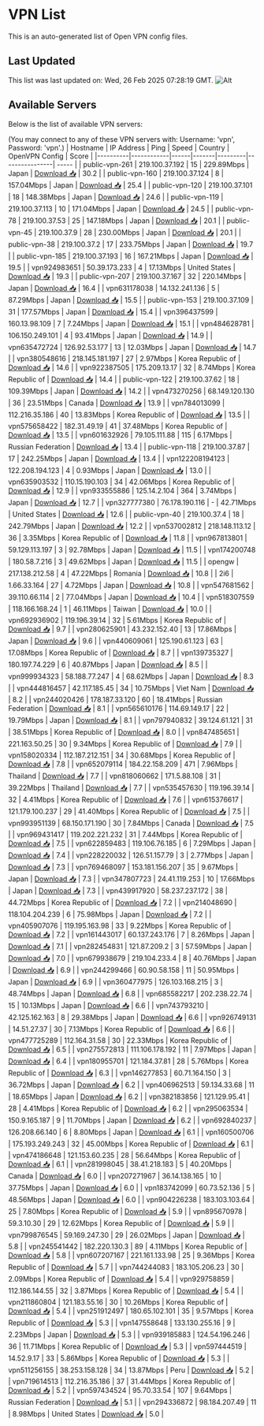 # VPN List

This is an auto-generated list of Open VPN config files.

## Last Updated

This list was last updated on: Wed, 26 Feb 2025 07:28:19 GMT.
![Alt](https://repobeats.axiom.co/api/embed/186b98318ef1479477931607c1ad7d823f12451f.svg "Repobeats analytics image")

## Available Servers

Below is the list of available VPN servers:

(You may connect to any of these VPN servers with: Username: 'vpn', Password: 'vpn'.)
| Hostname | IP Address | Ping | Speed | Country | OpenVPN Config | Score |
|----------|------------|------|-------|---------|----------------| ----- |
| public-vpn-261 | 219.100.37.192 | 15 | 229.89Mbps | Japan | [Download 📥](./configs/server_0_JP.ovpn) | 30.2 |
| public-vpn-160 | 219.100.37.124 | 8 | 157.04Mbps | Japan | [Download 📥](./configs/server_1_JP.ovpn) | 25.4 |
| public-vpn-120 | 219.100.37.101 | 18 | 148.38Mbps | Japan | [Download 📥](./configs/server_2_JP.ovpn) | 24.6 |
| public-vpn-119 | 219.100.37.113 | 10 | 171.04Mbps | Japan | [Download 📥](./configs/server_3_JP.ovpn) | 24.5 |
| public-vpn-78 | 219.100.37.53 | 25 | 147.18Mbps | Japan | [Download 📥](./configs/server_4_JP.ovpn) | 20.1 |
| public-vpn-45 | 219.100.37.9 | 28 | 230.00Mbps | Japan | [Download 📥](./configs/server_5_JP.ovpn) | 20.1 |
| public-vpn-38 | 219.100.37.2 | 17 | 233.75Mbps | Japan | [Download 📥](./configs/server_6_JP.ovpn) | 19.7 |
| public-vpn-185 | 219.100.37.193 | 16 | 167.21Mbps | Japan | [Download 📥](./configs/server_7_JP.ovpn) | 19.5 |
| vpn924983651 | 50.39.173.233 | 4 | 17.13Mbps | United States | [Download 📥](./configs/server_8_US.ovpn) | 19.3 |
| public-vpn-207 | 219.100.37.167 | 32 | 220.14Mbps | Japan | [Download 📥](./configs/server_9_JP.ovpn) | 16.4 |
| vpn631178038 | 14.132.241.136 | 5 | 87.29Mbps | Japan | [Download 📥](./configs/server_10_JP.ovpn) | 15.5 |
| public-vpn-153 | 219.100.37.109 | 31 | 177.57Mbps | Japan | [Download 📥](./configs/server_11_JP.ovpn) | 15.4 |
| vpn396437599 | 160.13.98.109 | 7 | 7.24Mbps | Japan | [Download 📥](./configs/server_12_JP.ovpn) | 15.1 |
| vpn484628781 | 106.150.249.101 | 4 | 93.41Mbps | Japan | [Download 📥](./configs/server_13_JP.ovpn) | 14.9 |
| vpn635472724 | 126.92.53.177 | 13 | 12.03Mbps | Japan | [Download 📥](./configs/server_14_JP.ovpn) | 14.7 |
| vpn380548616 | 218.145.181.197 | 27 | 2.97Mbps | Korea Republic of | [Download 📥](./configs/server_15_KR.ovpn) | 14.6 |
| vpn922387505 | 175.209.13.17 | 32 | 8.74Mbps | Korea Republic of | [Download 📥](./configs/server_16_KR.ovpn) | 14.4 |
| public-vpn-122 | 219.100.37.62 | 18 | 109.39Mbps | Japan | [Download 📥](./configs/server_17_JP.ovpn) | 14.2 |
| vpn473270256 | 68.149.120.130 | 36 | 23.51Mbps | Canada | [Download 📥](./configs/server_18_CA.ovpn) | 13.9 |
| vpn784013099 | 112.216.35.186 | 40 | 13.83Mbps | Korea Republic of | [Download 📥](./configs/server_19_KR.ovpn) | 13.5 |
| vpn575658422 | 182.31.49.19 | 41 | 37.48Mbps | Korea Republic of | [Download 📥](./configs/server_20_KR.ovpn) | 13.5 |
| vpn601632926 | 79.105.111.88 | 115 | 6.17Mbps | Russian Federation | [Download 📥](./configs/server_21_RU.ovpn) | 13.4 |
| public-vpn-118 | 219.100.37.87 | 17 | 242.25Mbps | Japan | [Download 📥](./configs/server_22_JP.ovpn) | 13.4 |
| vpn122208194123 | 122.208.194.123 | 4 | 0.93Mbps | Japan | [Download 📥](./configs/server_23_JP.ovpn) | 13.0 |
| vpn635903532 | 110.15.190.103 | 34 | 42.06Mbps | Korea Republic of | [Download 📥](./configs/server_24_KR.ovpn) | 12.9 |
| vpn933555886 | 125.14.2.104 | 364 | 3.74Mbps | Japan | [Download 📥](./configs/server_25_JP.ovpn) | 12.7 |
| vpn327777380 | 76.178.190.116 | - | 42.71Mbps | United States | [Download 📥](./configs/server_26_US.ovpn) | 12.6 |
| public-vpn-40 | 219.100.37.4 | 18 | 242.79Mbps | Japan | [Download 📥](./configs/server_27_JP.ovpn) | 12.2 |
| vpn537002812 | 218.148.113.12 | 36 | 3.35Mbps | Korea Republic of | [Download 📥](./configs/server_28_KR.ovpn) | 11.8 |
| vpn967813801 | 59.129.113.197 | 3 | 92.78Mbps | Japan | [Download 📥](./configs/server_29_JP.ovpn) | 11.5 |
| vpn174200748 | 180.58.7.216 | 3 | 49.62Mbps | Japan | [Download 📥](./configs/server_30_JP.ovpn) | 11.5 |
| opengw | 217.138.212.58 | 4 | 47.22Mbps | Romania | [Download 📥](./configs/server_31_RO.ovpn) | 10.8 |
| 2i6 | 1.66.33.164 | 27 | 4.72Mbps | Japan | [Download 📥](./configs/server_32_JP.ovpn) | 10.8 |
| vpn547681562 | 39.110.66.114 | 2 | 77.04Mbps | Japan | [Download 📥](./configs/server_33_JP.ovpn) | 10.4 |
| vpn518307559 | 118.166.168.24 | 1 | 46.11Mbps | Taiwan | [Download 📥](./configs/server_34_TW.ovpn) | 10.0 |
| vpn692936902 | 119.196.39.14 | 32 | 5.61Mbps | Korea Republic of | [Download 📥](./configs/server_35_KR.ovpn) | 9.7 |
| vpn280625901 | 43.232.152.40 | 13 | 17.86Mbps | Japan | [Download 📥](./configs/server_36_JP.ovpn) | 9.6 |
| vpn440609061 | 125.190.61.123 | 63 | 17.08Mbps | Korea Republic of | [Download 📥](./configs/server_37_KR.ovpn) | 8.7 |
| vpn139735327 | 180.197.74.229 | 6 | 40.87Mbps | Japan | [Download 📥](./configs/server_38_JP.ovpn) | 8.5 |
| vpn999934323 | 58.188.77.247 | 4 | 68.62Mbps | Japan | [Download 📥](./configs/server_39_JP.ovpn) | 8.3 |
| vpn444816457 | 42.117.185.45 | 34 | 10.75Mbps | Viet Nam | [Download 📥](./configs/server_40_VN.ovpn) | 8.2 |
| vpn244020426 | 178.187.33.120 | 60 | 18.41Mbps | Russian Federation | [Download 📥](./configs/server_41_RU.ovpn) | 8.1 |
| vpn565610176 | 114.69.149.17 | 22 | 19.79Mbps | Japan | [Download 📥](./configs/server_42_JP.ovpn) | 8.1 |
| vpn797940832 | 39.124.61.121 | 31 | 38.51Mbps | Korea Republic of | [Download 📥](./configs/server_43_KR.ovpn) | 8.0 |
| vpn847485651 | 221.163.50.25 | 30 | 9.34Mbps | Korea Republic of | [Download 📥](./configs/server_44_KR.ovpn) | 7.9 |
| vpn158020334 | 112.187.212.151 | 34 | 30.68Mbps | Korea Republic of | [Download 📥](./configs/server_45_KR.ovpn) | 7.8 |
| vpn652079114 | 184.22.158.209 | 471 | 7.96Mbps | Thailand | [Download 📥](./configs/server_46_TH.ovpn) | 7.7 |
| vpn818060662 | 171.5.88.108 | 31 | 39.22Mbps | Thailand | [Download 📥](./configs/server_47_TH.ovpn) | 7.7 |
| vpn535457630 | 119.196.39.14 | 32 | 4.41Mbps | Korea Republic of | [Download 📥](./configs/server_48_KR.ovpn) | 7.6 |
| vpn615376617 | 121.179.100.237 | 29 | 41.40Mbps | Korea Republic of | [Download 📥](./configs/server_49_KR.ovpn) | 7.5 |
| vpn993951139 | 68.150.171.190 | 30 | 7.84Mbps | Canada | [Download 📥](./configs/server_50_CA.ovpn) | 7.5 |
| vpn969431417 | 119.202.221.232 | 31 | 7.44Mbps | Korea Republic of | [Download 📥](./configs/server_51_KR.ovpn) | 7.5 |
| vpn622859483 | 119.106.76.185 | 6 | 7.29Mbps | Japan | [Download 📥](./configs/server_52_JP.ovpn) | 7.4 |
| vpn228220032 | 126.51.157.79 | 3 | 2.77Mbps | Japan | [Download 📥](./configs/server_53_JP.ovpn) | 7.3 |
| vpn769468097 | 153.181.156.207 | 35 | 9.67Mbps | Japan | [Download 📥](./configs/server_54_JP.ovpn) | 7.3 |
| vpn347807723 | 24.41.119.253 | 10 | 17.66Mbps | Japan | [Download 📥](./configs/server_55_JP.ovpn) | 7.3 |
| vpn439917920 | 58.237.237.172 | 38 | 44.72Mbps | Korea Republic of | [Download 📥](./configs/server_56_KR.ovpn) | 7.2 |
| vpn214048690 | 118.104.204.239 | 6 | 75.98Mbps | Japan | [Download 📥](./configs/server_57_JP.ovpn) | 7.2 |
| vpn405907076 | 119.195.163.98 | 33 | 9.22Mbps | Korea Republic of | [Download 📥](./configs/server_58_KR.ovpn) | 7.2 |
| vpn161443017 | 60.137.243.176 | 7 | 8.26Mbps | Japan | [Download 📥](./configs/server_59_JP.ovpn) | 7.1 |
| vpn282454831 | 121.87.209.2 | 3 | 57.59Mbps | Japan | [Download 📥](./configs/server_60_JP.ovpn) | 7.0 |
| vpn679938679 | 219.104.233.4 | 8 | 40.76Mbps | Japan | [Download 📥](./configs/server_61_JP.ovpn) | 6.9 |
| vpn244299466 | 60.90.58.158 | 11 | 50.95Mbps | Japan | [Download 📥](./configs/server_62_JP.ovpn) | 6.9 |
| vpn360477975 | 126.103.168.215 | 3 | 48.74Mbps | Japan | [Download 📥](./configs/server_63_JP.ovpn) | 6.8 |
| vpn685582217 | 202.238.22.74 | 15 | 10.13Mbps | Japan | [Download 📥](./configs/server_64_JP.ovpn) | 6.6 |
| vpn743793210 | 42.125.162.163 | 8 | 29.38Mbps | Japan | [Download 📥](./configs/server_65_JP.ovpn) | 6.6 |
| vpn926749131 | 14.51.27.37 | 30 | 7.13Mbps | Korea Republic of | [Download 📥](./configs/server_66_KR.ovpn) | 6.6 |
| vpn477725289 | 112.164.31.58 | 30 | 22.33Mbps | Korea Republic of | [Download 📥](./configs/server_67_KR.ovpn) | 6.5 |
| vpn275572813 | 111.106.178.192 | 11 | 7.97Mbps | Japan | [Download 📥](./configs/server_68_JP.ovpn) | 6.4 |
| vpn180955701 | 121.184.37.81 | 28 | 5.76Mbps | Korea Republic of | [Download 📥](./configs/server_69_KR.ovpn) | 6.3 |
| vpn146277853 | 60.71.164.150 | 3 | 36.72Mbps | Japan | [Download 📥](./configs/server_70_JP.ovpn) | 6.2 |
| vpn406962513 | 59.134.33.68 | 11 | 18.65Mbps | Japan | [Download 📥](./configs/server_71_JP.ovpn) | 6.2 |
| vpn382183856 | 121.129.95.41 | 28 | 4.41Mbps | Korea Republic of | [Download 📥](./configs/server_72_KR.ovpn) | 6.2 |
| vpn295063534 | 150.9.165.187 | 9 | 11.70Mbps | Japan | [Download 📥](./configs/server_73_JP.ovpn) | 6.2 |
| vpn692840237 | 126.208.66.140 | 6 | 8.80Mbps | Japan | [Download 📥](./configs/server_74_JP.ovpn) | 6.1 |
| vpn160500706 | 175.193.249.243 | 32 | 45.00Mbps | Korea Republic of | [Download 📥](./configs/server_75_KR.ovpn) | 6.1 |
| vpn474186648 | 121.153.60.235 | 28 | 56.64Mbps | Korea Republic of | [Download 📥](./configs/server_76_KR.ovpn) | 6.1 |
| vpn281998045 | 38.41.218.183 | 5 | 40.20Mbps | Canada | [Download 📥](./configs/server_77_CA.ovpn) | 6.0 |
| vpn207271967 | 36.14.138.165 | 10 | 37.75Mbps | Japan | [Download 📥](./configs/server_78_JP.ovpn) | 6.0 |
| vpn183742099 | 60.73.52.136 | 5 | 48.56Mbps | Japan | [Download 📥](./configs/server_79_JP.ovpn) | 6.0 |
| vpn904226238 | 183.103.103.64 | 25 | 7.80Mbps | Korea Republic of | [Download 📥](./configs/server_80_KR.ovpn) | 5.9 |
| vpn895670978 | 59.3.10.30 | 29 | 12.62Mbps | Korea Republic of | [Download 📥](./configs/server_81_KR.ovpn) | 5.9 |
| vpn799876545 | 59.169.247.30 | 29 | 26.02Mbps | Japan | [Download 📥](./configs/server_82_JP.ovpn) | 5.8 |
| vpn245541442 | 182.220.130.3 | 89 | 4.11Mbps | Korea Republic of | [Download 📥](./configs/server_83_KR.ovpn) | 5.8 |
| vpn607207167 | 221.161.133.98 | 25 | 9.36Mbps | Korea Republic of | [Download 📥](./configs/server_84_KR.ovpn) | 5.7 |
| vpn744244083 | 183.105.206.23 | 30 | 2.09Mbps | Korea Republic of | [Download 📥](./configs/server_85_KR.ovpn) | 5.4 |
| vpn929758859 | 112.186.144.55 | 32 | 3.87Mbps | Korea Republic of | [Download 📥](./configs/server_86_KR.ovpn) | 5.4 |
| vpn211860804 | 121.183.55.16 | 30 | 10.26Mbps | Korea Republic of | [Download 📥](./configs/server_87_KR.ovpn) | 5.4 |
| vpn251912497 | 180.65.102.101 | 35 | 9.57Mbps | Korea Republic of | [Download 📥](./configs/server_88_KR.ovpn) | 5.3 |
| vpn147558648 | 133.130.255.16 | 9 | 2.23Mbps | Japan | [Download 📥](./configs/server_89_JP.ovpn) | 5.3 |
| vpn939185883 | 124.54.196.246 | 36 | 11.71Mbps | Korea Republic of | [Download 📥](./configs/server_90_KR.ovpn) | 5.3 |
| vpn597444519 | 14.52.9.17 | 33 | 5.86Mbps | Korea Republic of | [Download 📥](./configs/server_91_KR.ovpn) | 5.3 |
| vpn511256155 | 38.253.158.128 | 34 | 13.87Mbps | Peru | [Download 📥](./configs/server_92_PE.ovpn) | 5.2 |
| vpn719614513 | 112.216.35.186 | 37 | 31.44Mbps | Korea Republic of | [Download 📥](./configs/server_93_KR.ovpn) | 5.2 |
| vpn597434524 | 95.70.33.54 | 107 | 9.64Mbps | Russian Federation | [Download 📥](./configs/server_94_RU.ovpn) | 5.1 |
| vpn294336872 | 98.184.207.49 | 11 | 8.98Mbps | United States | [Download 📥](./configs/server_95_US.ovpn) | 5.0 |
